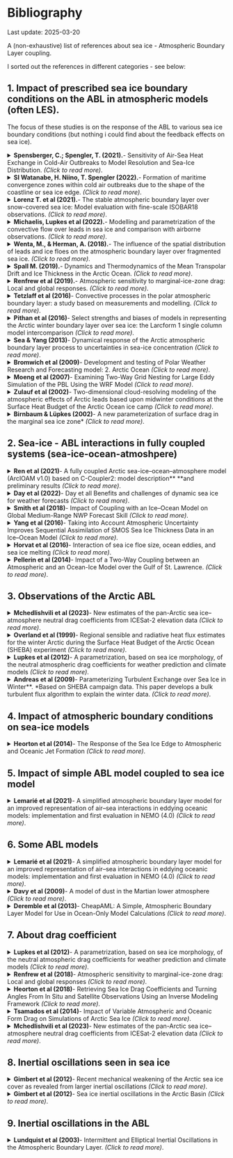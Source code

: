 
# Bibliography

Last update: 2025-03-20

A (non-exhaustive) list of references about sea ice - Atmospheric Boundary Layer coupling. 

I sorted out the references in different categories - see below:


## 1. Impact of prescribed sea ice boundary conditions on the ABL in atmospheric models (often LES). 

The focus of these studies is on the response of the ABL to various sea ice boundary conditions (but nothing i could find about the feedback effects on sea ice).

<!-- -------------- Paper ------------------ -->
<details>
<summary><strong> Spensberger, C.; Spengler, T. (2021).</strong>- Sensitivity of Air-Sea Heat Exchange in Cold-Air Outbreaks to Model Resolution and Sea-Ice Distribution. <i>(Click to read more)</i>.</summary>

* Polar WRF.
* Journal of Geophysical Research (JGR): Atmospheres. 13 pages.
*  https://doi.org/10.1029/2020JD033610
</details>

<!-- -------------- Paper ------------------ -->
<details>
<summary><strong> SI Watanabe, H. Niino, T. Spengler (2022).</strong>- Formation of maritime convergence zones within cold air outbreaks due to the shape of the coastline or sea ice edge. <i>(Click to read more)</i>.</summary>

* Japanese non-hydrostatic model.
* https://doi.org/10.1002/qj.4324
</details>

<!-- -------------- Paper ------------------ -->
<details>
<summary><strong> Lorenz T. et al (2021).</strong>- The stable atmospheric boundary layer over snow-covered sea ice: Model evaluation with fine-scale
ISOBAR18 observations. <i>(Click to read more)</i>.</summary>

* WRF with one-way nesting and different ABL schemes.
* https://doi.org/10.1175/JCLI-D-19-0252.1
</details>

<!-- -------------- Paper ------------------ -->
<details>
<summary><strong>Michaelis, Lupkes et al (2022).</strong>- Modelling and parametrization of the convective flow over leads in sea ice and comparison with airborne observations. <i>(Click to read more)</i>.</summary>

* _METRAS atmos. model._
* https://rmets.onlinelibrary.wiley.com/doi/full/10.1002/qj.3953
</details>

<!-- -------------- Paper ------------------ -->
<details>
<summary><strong>Wenta, M., & Herman, A. (2018).</strong>- The influence of the spatial distribution of leads and ice floes on the atmospheric boundary layer over fragmented sea ice. <i>(Click to read more)</i>.</summary>

* _Investigate the response of the atmospheric boundary layer (ABL) to subgrid-scale variations of sea ice properties and fracturing analyze three-dimensional air circulation within the ABL over fragmented sea ice. A series of idealized high-resolution simulations with Polar WRF is performed for several spatial distributions of ice floes and leads for two values of sea ice concentration (0.5 and 0.9) and several ambient wind speed profiles. Suggests the need for developing suitable parametrizations of ABL effects related to subgrid scale sea ice features for these models._
* https://www.cambridge.org/core/services/aop-cambridge-core/content/view/4961E8E20BC30618A7849378985EA7FA/S0260305518000150a.pdf/
</details>

<!-- -------------- Paper ------------------ -->
<details>
<summary><strong> Spall M. (2019).</strong>- Dynamics and Thermodynamics of the Mean Transpolar Drift and Ice Thickness in the Arctic Ocean. <i>(Click to read more)</i>.</summary>

* _A theory for the mean ice thickness and the Transpolar Drift in the Arctic Ocean is developed. Two distinct regimes: a thin ice regime in the eastern Arctic and a thick ice regime in the western Arctic. In the eastern Arctic, the ice drift is controlled by a balance between wind and ocean drag, while the ice thickness is controlled by heat loss to the atmosphere. In contrast, in the western Arctic, the ice thickness is determined by a balance between wind and internal ice stress, while the drift is indirectly controlled by heat loss to the atmosphere. The basic predictions for ice thickness, heat loss, ice volume, and ice export from the theory compare well with an idealized, coupled ocean–ice numerical model over a wide range of parameter space._
* _Analytical work compared to an idealised MITgcm simulation (EVP rheology) forced with bulks.__
* https://doi.org/10.1175/JCLI-D-19-0252.1
</details>

<!-- -------------- Paper ------------------ -->
<details>
<summary><strong>Renfrew et al (2019).</strong>- Atmospheric sensitivity to marginal-ice-zone drag: Local and global responses. <i>(Click to read more)</i>.</summary>

* _MetUM atmospheric mode and prescribed surface conditions. Surface drag and Form drag._
* https://rmets.onlinelibrary.wiley.com/doi/full/10.1002/qj.3486 
</details>

<!-- -------------- Paper ------------------ -->
<details>
<summary><strong>Tetzlaff et al (2016)</strong>- Convective processes in the polar atmospheric boundary layer: a study based on measurements and modelling. <i>(Click to read more)</i>.</summary>

* PhD. thesis, Alfred-Wegener-Institut Helmholtz-Zentrum fümlr Polar- und Meeresforschung), p. 136. 
* https://media.suub.uni-bremen.de/handle/elib/992 
* _Goal of this thesis lies on improving our current understanding of convective processes and the related turbulent fluxes in the polar atmospheric boundary layer (ABL) over both the sea ice covered regions and over the open ocean at the sea ice edge. Obs (aircraft)-based results are supplemented by modeling studies using a simple boxmodel and a one-dimensional mesoscale model. For this purpose, we use a 1D version of the MEsoscale TRAnsport and Stream model (METRAS, Schlünzen, 1988), which is non-hydrostatic and anelastic. The applied parametrisations are a mixing length
closure (ML), a counter-gradient closure (CG), and a so-called eddy-diffusivity mass-flux closure (EDMF)._
</details>


<!-- -------------- Paper ------------------ -->
<details>
<summary><strong>Pithan  et al (2016)</strong>- Select strengths and biases of models in representing the Arctic winter boundary layer over sea ice: the Larcform 1 single column model intercomparison <i>(Click to read more)</i>.</summary>

* _ABL 1D single column in Lagrangian form. Prescribed sea ice conditions._
* https://doi.org/10.1002/2016MS000630
</details>

<!-- -------------- Paper ------------------ -->
<details>
<summary><strong>Sea & Yang (2013)</strong>- Dynamical response of the Arctic atmospheric boundary layer process to uncertainties in sea-ice concentration <i>(Click to read more)</i>.</summary>

* https://doi.org/10.1002/2013JD020312
* _Polar WRF and prescribed sea ice conditions._
</details>

<!-- -------------- Paper ------------------ -->
<details>
<summary><strong>Bromwich et al (2009)</strong>- Development and testing of Polar Weather Research and Forecasting model: 2. Arctic Ocean <i>(Click to read more)</i>.</summary>

* _Polar WRF: 25-km resolution_
* https://doi.org/10.1029/2008JD010300
</details>


<!-- -------------- Paper ------------------ -->
<details>
<summary><strong>Moeng et al (2007)</strong>- Examining Two-Way Grid Nesting for Large Eddy Simulation of the PBL Using the WRF Model <i>(Click to read more)</i>.</summary>

* _Two-way nesting for large eddy simulation (LES) of PBL turbulence_
* _A pair of LES-within-LES experiments are performed where a finer-grid LES covering a smaller horizontal domain is nested inside a coarser-grid LES covering a larger horizontal domain. Free-convection and pure shear-driven PBLs. The free-convection case has zero mean wind and the only driving force for turbulence is uniform surface heating._
* https://journals.ametsoc.org/view/journals/mwre/135/6/mwr3406.1.xml
</details>


<!-- -------------- Paper ------------------ -->
<details>
<summary><strong>Zulauf et al (2002)</strong>- Two-dimensional cloud-resolving modeling of the atmospheric effects of Arctic leads based upon midwinter conditions at the Surface Heat Budget of the Arctic Ocean ice camp <i>(Click to read more)</i>.</summary>

* _Cloud-resolving model + SHEBA-derived fluxes._ 
* https://doi.org/10.1029/2002JD002643
</details>


<!-- -------------- Paper ------------------ -->
<details>
<summary><strong>Birnbaum & Lüpkes (2002)</strong>- A new parameterization of surface drag in the marginal sea ice zone* <i>(Click to read more)</i>.</summary>

* _METRAS ABL model and prescribed surface conditions_
* https://a.tellusjournals.se/article/10.3402/tellusa.v54i1.12121/
</details>



## 2. Sea-ice - ABL interactions in fully coupled systems (sea-ice-ocean-atmoshpere)

<!-- -------------- Paper ------------------ -->
<details>
<summary><strong>Ren et al (2021)</strong>- A fully coupled Arctic sea-ice–ocean–atmosphere model (ArcIOAM v1.0) based on C-Coupler2: model description**
**and preliminary results <i>(Click to read more)</i>.</summary>

* _Polar WRF coupled to MITGCM (VP rheology) at 18km._
* Goal: provide reliable Arctic sea ice prediction on SEASONAL timescales.  Compare a MITGCM forced config with a coupled config with Polar WRF. “The two-way coupling has better performance in terms of sea ice extent, concen- tration, thickness and sea surface temperature (SST), especially in summer. This result indicates that sea-ice–ocean– atmosphere interaction plays a crucial role in controlling Arctic summertime sea ice distribution. 
* https://doi.org/10.5194/gmd-14-1101-2021
</details>

<!-- -------------- Paper ------------------ -->
<details>
<summary><strong>Day et al (2022)</strong>- Day et all Benefits and challenges of dynamic sea ice for weather forecasts <i>(Click to read more)</i>.</summary>

* https://wcd.copernicus.org/articles/3/713/2022/
* _ECMWF IFS atmospheric forecast experiments. one in which dynamic coupling with sea ice concentration and ocean is switched on
(coup-SSTSIC), one atmosphere-only where sea ice concentration and SST anomalies are persisted from the initial time(pers-SSTSIC), and another atmosphere-only with updated observed sea ice concentration and SSTs (obs-SSTSIC)._
* _For the coupled forecasts (coup-SSTSIC), the IFS atmosphere is coupled to NEMO (Madec, 2008) model version 3.4.1 and LIM2, using the ORCA025 horizontal grid (with a resolution of approximately ∼ 10 km in the Arctic) with 75 levels in the vertical._
* _Demonstrate that using a dynamically coupled ocean and sea ice model in the European Centre for Medium- Range Weather Forecasts (ECMWF) Integrated Forecasting System results in improved sea ice edge position forecasts in the Northern Hemisphere in the medium range. Further, this improves forecasts of boundary layer temperature and humidity downstream of the sea ice edge in some regions during periods of rapid change in the sea ice, compared to forecasts in which the sea surface temperature anomalies and sea ice concentration do not evolve throughout the forecasts._

</details>

<!-- -------------- Paper ------------------ -->
<details>
<summary><strong>Smith et al (2018)</strong>- Impact of Coupling with an Ice–Ocean Model on Global Medium-Range NWP Forecast Skill <i>(Click to read more)</i>.</summary>

* _NEMO-CICE coupled to GEM for atm. EVP 25km resolution._
* https://journals.ametsoc.org/view/journals/mwre/146/4/mwr-d-17-0157.1.xml
</details>


<!-- -------------- Paper ------------------ -->
<details>
<summary><strong>Yang et al (2016)</strong>- Taking into Account Atmospheric Uncertainty Improves Sequential Assimilation of SMOS Sea Ice Thickness Data in an Ice–Ocean Model <i>(Click to read more)</i>.</summary>

* _The goal is Data assimilation (of sea ice obs)._ 
* _MITgcm with VP rheology._
* _Forced by ensemble atmospheric forecast._
* https://journals.ametsoc.org/view/journals/atot/33/3/jtech-d-15-0176_1.xml
</details>

<!-- -------------- Paper ------------------ -->
<details>
<summary><strong>Horvat et al (2016)</strong>- Interaction of sea ice floe size, ocean eddies, and sea ice melting <i>(Click to read more)</i>.</summary>

* _MITgcm ocean-ice_
* https://doi.org/10.1002/2016GL069742

</details>

<!-- -------------- Paper ------------------ -->
<details>
<summary><strong>Pellerin et al (2014)</strong>- Impact of a Two-Way Coupling between an Atmospheric and an Ocean-Ice Model over the Gulf of St. Lawrence. <i>(Click to read more)</i>.</summary>

* https://doi.org/10.1175/1520-0493(2004)132<1379:IOATCB>2.0.CO;2
* _Abstract: The purpose of this study is to present the impacts of a fully interactive coupling between an atmospheric and a sea ice model over the Gulf of St. Lawrence, Canada. The impacts are assessed in terms of the atmospheric and sea ice forecasts produced by the coupled numerical system. The ocean-ice model has been developed at the Maurice Lamontagne Institute, where it runs operationally at a horizontal resolution of 5 km and is driven (one-way coupling) by atmospheric model forecasts provided by the Meteorological Service of Canada (MSC). In this paper the importance of two-way coupling is assessed by comparing the one-way coupled version with a two-way coupled version in which the atmospheric model interacts with the sea ice model during the simulation. The impacts are examined for a case in which the sea ice conditions are changing rapidly. Two atmospheric model configurations have been studied. The first one has a horizontal grid spacing of 24 km, which is the operational configuration used at the Canadian Meteorological Centre. The second one is a high-resolution configuration with a **4-km horizontal grid spacing**. A 48-h forecast has been validated using satellite images for the ice and the clouds, and also using the air temperature and precipitation observations. It is shown that the two-way coupled system improves the atmospheric forecast and has a **direct impact on the sea ice forecast.** It is also found that forecasts are improved with a fine resolution that better resolves the physical events, fluxes, and forcing. The coupling technique is also briefly described and discussed._
</details>

  
## 3. Observations of the Arctic ABL
  
<!-- -------------- Paper ------------------ -->
<details>
<summary><strong>Mchedlishvili et al (2023)</strong>- New estimates of the pan-Arctic sea ice–atmosphere neutral drag
coefficients from ICESat-2 elevation data <i>(Click to read more)</i>.</summary>

* [link](https://doi.org/10.5194/egusphere-2023-187)
</details>
  
  
 <!-- -------------- Paper ------------------ -->
<details>
<summary><strong>Overland et al (1999)</strong>- Regional sensible and radiative heat flux estimates for the winter Arctic during the Surface Heat Budget of the Arctic Ocean (SHEBA) experiment <i>(Click to read more)</i>.</summary>

* _SHEBA campaign_
* [link](https://agupubs.onlinelibrary.wiley.com/doi/abs/10.1029/1999JC000010)
</details>
  
 <!-- -------------- Paper ------------------ -->
<details>
<summary><strong>Lupkes et al (2012)</strong>- A parametrization, based on sea ice morphology, of the neutral atmospheric drag coefficients for weather prediction and climate models <i>(Click to read more)</i>.</summary>

* _A hierarchy of parametrizations of the neutral 10 m drag coefficients over polar sea ice with different morphology regimes is derived on the basis of a partitioning concept that splits the total surface drag into contributions of skin drag and form drag._
* link
</details>

 <!-- -------------- Paper ------------------ -->
<details>
<summary><strong>Andreas et al (2009)</strong>- Parameterizing Turbulent Exchange over Sea Ice in Winter**. *Based on SHEBA campaign data. This paper develops a bulk turbulent flux algorithm to explain the winter data. <i>(Click to read more)</i>.</summary>

* _comment_
* link
</details>



## 4. Impact of atmospheric boundary conditions on sea-ice models

 <!-- -------------- Paper ------------------ -->
<details>
<summary><strong>Heorton et al (2014)</strong>- The Response of the Sea Ice Edge to Atmospheric and Oceanic Jet Formation <i>(Click to read more)</i>.</summary>

* _CICE model forced by idealised atmospheric forcing._
* https://doi.org/10.1175/JPO-D-13-0184.1
</details>



## 5. Impact of simple ABL model coupled to sea ice model

<!-- -------------- Paper ------------------ -->
<details>
<summary><strong>Lemarié et al (2021)</strong>- A simplified atmospheric boundary layer model for an improved representation of air–sea interactions in eddying oceanic models: implementation and first evaluation in NEMO (4.0) <i>(Click to read more)</i>.</summary>

* _Description of the ABL 1D model. Not focused specifically on sea ice though._
* https://doi.org/10.5194/gmd-14-543-2021
</details>
  
  
 
## 6. Some ABL models

<!-- -------------- Paper ------------------ -->
<details>
<summary><strong>Lemarié et al (2021)</strong>- A simplified atmospheric boundary layer model for an improved representation of air–sea interactions in eddying oceanic models: implementation and first evaluation in NEMO (4.0) <i>(Click to read more)</i>.</summary>

* _Description of the ABL 1D model. _
* https://doi.org/10.5194/gmd-14-543-2021
</details>
  
 <!-- -------------- Paper ------------------ -->
<details>
<summary><strong>Davy et al (2009)</strong>- A model of dust in the Martian lower atmosphere <i>(Click to read more)</i>.</summary>

* _Description of the ABL 1D model from Richard Davy at NERSC. Focused on martian atmosphere and dust_
* https://doi.org/10.1029/2008JD010481
* There is also the full thesis for more details: https://www.collectionscanada.gc.ca/obj/thesescanada/vol2/002/NR54020.PDF?is_thesis=1
</details>
  
 <!-- -------------- Paper ------------------ -->
<details>
<summary><strong>Deremble et al (2013)</strong>- CheapAML: A Simple, Atmospheric Boundary Layer Model for Use in Ocean-Only Model Calculations <i>(Click to read more)</i>.</summary>

* _Description of the CheapAML model from Bruno et al_
* https://doi.org/10.1175/MWR-D-11-00254.1
</details>

## 7. About drag coefficient

<!-- -------------- Paper ------------------ -->
<details>
<summary><strong>Lupkes et al (2012)</strong>- A parametrization, based on sea ice morphology, of the neutral atmospheric drag coefficients for weather prediction and climate models  <i>(Click to read more)</i>.</summary>

*  https://doi.org/10.1029/2012JD017630
</details>

<!-- -------------- Paper ------------------ -->
<details>
<summary><strong>Renfrew et al (2018)</strong>- Atmospheric sensitivity to marginal-ice-zone drag: Local and
global responses  <i>(Click to read more)</i>.</summary>

*  https://doi.org/10.1002/qj.3486
</details>

<!-- -------------- Paper ------------------ -->
<details>
<summary><strong>Heorton et al (2018)</strong>- Retrieving Sea Ice Drag Coefficients and Turning Angles From In Situ and Satellite Observations Using an Inverse Modeling Framework  <i>(Click to read more)</i>.</summary>

*  https://doi.org/10.1029/2018JC014881
</details>

<!-- -------------- Paper ------------------ -->
<details>
<summary><strong>Tsamados et al (2014)</strong>- Impact of Variable Atmospheric and Oceanic Form Drag on Simulations of Arctic Sea Ice   <i>(Click to read more)</i>.</summary>

*  https://doi.org/10.1175/JPO-D-13-0215.1
</details>

<!-- -------------- Paper ------------------ -->
<details>
<summary><strong>Mchedlishvili et al (2023)</strong>- New estimates of the pan-Arctic sea ice–atmosphere neutral drag
coefficients from ICESat-2 elevation data <i>(Click to read more)</i>.</summary>

* [link](https://doi.org/10.5194/egusphere-2023-187)
</details>

## 8. Inertial oscillations seen in sea ice

<!-- -------------- Paper ------------------ -->
<details>
<summary><strong>Gimbert et al (2012)</strong>- Recent mechanical weakening of the Arctic sea ice cover as revealed from larger inertial oscillations  <i>(Click to read more)</i>.</summary>

*   https://doi.org/10.1029/2011JC007633
</details>

<!-- -------------- Paper ------------------ -->
<details>
<summary><strong>Gimbert et al (2012)</strong>- Sea ice inertial oscillations in the Arctic Basin   <i>(Click to read more)</i>.</summary>

*   https://doi.org/10.5194/tc-6-1187-2012
</details>


## 9. Inertial oscillations in the ABL
<!-- -------------- Paper ------------------ -->
<details>
<summary><strong>Lundquist et al (2003)</strong>- Intermittent and Elliptical Inertial Oscillations in the Atmospheric Boundary Layer.  <i>(Click to read more)</i>.</summary>

* [Intermittent and Elliptical Inertial Oscillations in the Atmospheric Boundary Layer](https://doi.org/10.1175/1520-0469(2003)060%3C2661:IAEIOI%3E2.0.CO;2)
</details>
